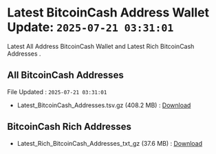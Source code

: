 # Latest BitcoinCash Address Wallet Update: `2025-07-21 03:31:01`

Latest All Address BitcoinCash Wallet and Latest Rich BitcoinCash Addresses .

## All BitcoinCash Addresses

File Updated : `2025-07-21 03:31:01`

- Latest_BitcoinCash_Addresses.tsv.gz (408.2 MB) : [Download](https://github.com/Pymmdrza/Rich-Address-Wallet/releases/tag/BitcoinCash)

## BitcoinCash Rich Addresses

- Latest_Rich_BitcoinCash_Addresses_txt_gz (37.6 MB) : [Download](https://github.com/Pymmdrza/Rich-Address-Wallet/releases/tag/BitcoinCash)
